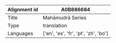 |Alignment id | A0B886684
| --- | --- 
|Title | Mahāmudrā Series 
|Type | translation
|Languages | ['en', 'es', 'fr', 'pt', 'zh', 'bo']